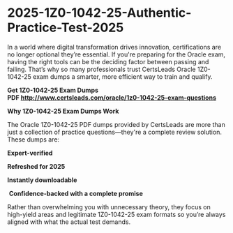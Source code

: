 # 2025-1Z0-1042-25-Authentic-Practice-Test-2025
<p>In a world where digital transformation drives innovation, certifications are no longer optional they&rsquo;re essential. If you&#39;re preparing for the Oracle exam, having the right tools can be the deciding factor between passing and failing. That&rsquo;s why so many professionals trust CertsLeads Oracle 1Z0-1042-25 exam dumps a smarter, more efficient way to train and qualify.</p> <p><strong>Get 1Z0-1042-25 Exam Dumps PDF&nbsp;<a href="http://www.certsleads.com/oracle/1z0-1042-25-exam-questions">http://www.certsleads.com/oracle/1z0-1042-25-exam-questions</a></strong></p> <p><strong>Why 1Z0-1042-25 Exam Dumps Work</strong></p> <p>The Oracle 1Z0-1042-25 PDF dumps provided by CertsLeads are more than just a collection of practice questions&mdash;they&#39;re a complete review solution. These dumps are:</p> <p><strong>Expert-verified</strong></p> <p><strong>Refreshed for 2025</strong></p> <p><strong>Instantly downloadable</strong></p> <p>&nbsp;<strong>Confidence-backed with a complete promise</strong></p> <p>Rather than overwhelming you with unnecessary theory, they focus on high-yield areas and legitimate 1Z0-1042-25 exam formats so you&rsquo;re always aligned with what the actual test demands.</p> <p>&nbsp;</p>
